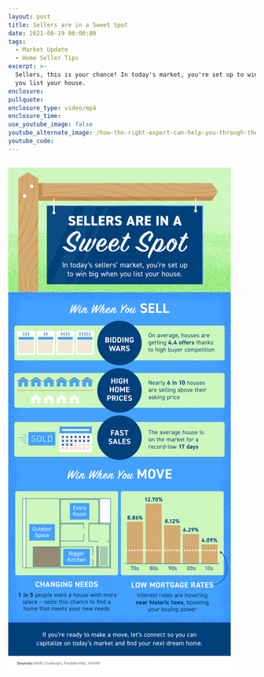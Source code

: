 ```yaml
---
layout: post
title: Sellers are in a Sweet Spot
date: 2021-08-19 00:00:00
tags:
  - Market Update
  - Home Seller Tips
excerpt: >-
  Sellers, this is your chance! In today's market, you're set up to win big when
  you list your house.
enclosure:
pullquote:
enclosure_type: video/mp4
enclosure_time:
use_youtube_image: false
youtube_alternate_image: /how-the-right-expert-can-help-you-through-the-overwhelming-market-39.png
youtube_code:
---
```

## ![](/teamprovancherinfographic.png)
